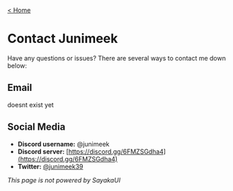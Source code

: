 <head>
    <link rel="icon" href="../resources/favicon.ico" type="image/vnd.microsoft.icon">
</head>

<a href="https://junimeek.net/">< Home</a>

# Contact Junimeek
Have any questions or issues? There are several ways to contact me down below:

## Email
doesnt exist yet

## Social Media
- **Discord username:** @junimeek
- **Discord server:** [https://discord.gg/6FMZSGdha4](https://discord.gg/6FMZSGdha4)
- **Twitter:** [@junimeek39](https://twitter.com/junimeek39)

<em>This page is not powered by SayakaUI</em>